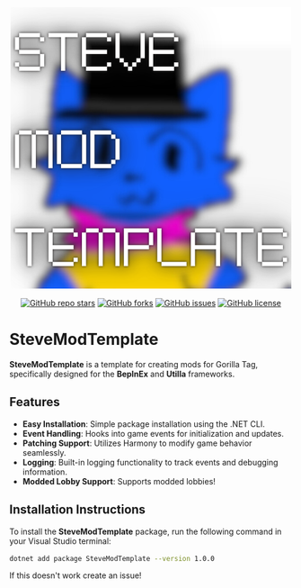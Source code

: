 <p align="center">
  <a href="#"><img src="https://github.com/SteveTheAnimator/SteveModTemplate/blob/main/STEV.png" width="500"></a>
</p>

<p align="center">
  <a href="https://github.com/SteveTheAnimator/SteveModTemplate"><img alt="GitHub repo stars" src="https://img.shields.io/github/stars/SteveTheAnimator/SteveModTemplate?style=for-the-badge"></a>
  <a href="https://github.com/SteveTheAnimator/SteveModTemplate"><img alt="GitHub forks" src="https://img.shields.io/github/forks/SteveTheAnimator/SteveModTemplate?style=for-the-badge"></a>
  <a href="https://github.com/SteveTheAnimator/SteveModTemplate"><img alt="GitHub issues" src="https://img.shields.io/github/issues/SteveTheAnimator/SteveModTemplate?style=for-the-badge"></a>
  <a href="https://github.com/SteveTheAnimator/SteveModTemplate"><img alt="GitHub license" src="https://img.shields.io/github/license/SteveTheAnimator/SteveModTemplate?style=for-the-badge"></a>
</p>

# SteveModTemplate

**SteveModTemplate** is a template for creating mods for Gorilla Tag, specifically designed for the **BepInEx** and **Utilla** frameworks.

## Features

- **Easy Installation**: Simple package installation using the .NET CLI.
- **Event Handling**: Hooks into game events for initialization and updates.
- **Patching Support**: Utilizes Harmony to modify game behavior seamlessly.
- **Logging**: Built-in logging functionality to track events and debugging information.
- **Modded Lobby Support**: Supports modded lobbies!

## Installation Instructions

To install the **SteveModTemplate** package, run the following command in your Visual Studio terminal:

```bash
dotnet add package SteveModTemplate --version 1.0.0

```
If this doesn't work create an issue!
